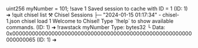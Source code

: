 <div id="termynal" data-termynal>
	<span data-ty="input" data-ty-prompt="➜"> uint256 myNumber = 101;</span>
	<span data-ty="input" data-ty-prompt="➜"> !save 1</span>
	<span data-ty="input" data-ty-prompt="➜"> Saved session to cache with ID = 1</span>
	<span data-ty>(ID: 1) ➜ !quit</span>
	<span data-ty="input"><span class="file-path"></span>chisel list</span>
	<span data-ty>⚒️ Chisel Sessions</span>
	<span data-ty>├─ "2024-01-15 01:17:34" - chisel-1.json</span>
	<span data-ty="input"><span class="file-path"></span>chisel load 1</span>
	<span data-ty>Welcome to Chisel! Type `!help` to show available commands.</span>
	<span data-ty>(ID: 1) ➜ !rawstack myNumber</span>
	<span data-ty>Type: bytes32</span>
	<span data-ty>└ Data: 0x0000000000000000000000000000000000000000000000000000000000000065</span>
	<span data-ty>(ID: 1) ➜</span>
</div>
